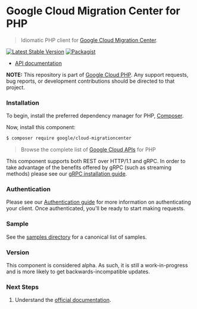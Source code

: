 # Google Cloud Migration Center for PHP

> Idiomatic PHP client for [Google Cloud Migration Center](https://cloud.google.com/migration-center/docs).

[![Latest Stable Version](https://poser.pugx.org/google/cloud-migrationcenter/v/stable)](https://packagist.org/packages/google/cloud-migrationcenter) [![Packagist](https://img.shields.io/packagist/dm/google/cloud-migrationcenter.svg)](https://packagist.org/packages/google/cloud-migrationcenter)

* [API documentation](https://cloud.google.com/php/docs/reference/cloud-migrationcenter/latest)

**NOTE:** This repository is part of [Google Cloud PHP](https://github.com/googleapis/google-cloud-php). Any
support requests, bug reports, or development contributions should be directed to
that project.

### Installation

To begin, install the preferred dependency manager for PHP, [Composer](https://getcomposer.org/).

Now, install this component:

```sh
$ composer require google/cloud-migrationcenter
```

> Browse the complete list of [Google Cloud APIs](https://cloud.google.com/php/docs/reference)
> for PHP

This component supports both REST over HTTP/1.1 and gRPC. In order to take advantage of the benefits
offered by gRPC (such as streaming methods) please see our
[gRPC installation guide](https://cloud.google.com/php/grpc).

### Authentication

Please see our [Authentication guide](https://github.com/googleapis/google-cloud-php/blob/main/AUTHENTICATION.md) for more information
on authenticating your client. Once authenticated, you'll be ready to start making requests.

### Sample

See the [samples directory](https://github.com/googleapis/google-cloud-php-migrationcenter/tree/main/samples) for a canonical list of samples.

### Version

This component is considered alpha. As such, it is still a work-in-progress and is more likely to get backwards-incompatible updates.

### Next Steps

1. Understand the [official documentation](https://cloud.google.com/migration-center/docs/migration-center-overview).
